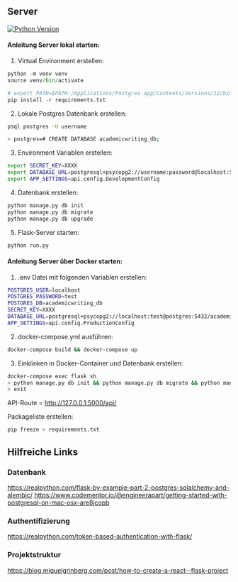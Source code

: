 ## Server

[![Python Version](https://img.shields.io/badge/Python-3.9-blue)](https://img.shields.io/badge/Python-3.9-blue)

#### Anleitung Server lokal starten:

1. Virtual Environment erstellen:

```python
python -m venv venv
source venv/bin/activate

# export PATH=$PATH:/Applications/Postgres.app/Contents/Versions/12/bin/
pip install -r requirements.txt
```

2. Lokale Postgres Datenbank erstellen:

```bash
psql postgres -U username

> postgres=# CREATE DATABASE academicwriting_db;
```

3. Environment Variablen erstellen:

```bash
export SECRET_KEY=XXXX
export DATABASE_URL=postgresql+psycopg2://username:password@localhost:5432/academicwriting_db
export APP_SETTINGS=api.config.DevelopmentConfig
```

4. Datenbank erstellen:

```bash
python manage.py db init
python manage.py db migrate
python manage.py db upgrade
```

5. Flask-Server starten:

```bash
python run.py
```

#### Anleitung Server über Docker starten:

1. .env Datei mit folgenden Variablen erstellen:

```bash
POSTGRES_USER=localhost
POSTGRES_PASSWORD=test
POSTGRES_DB=academicwriting_db
SECRET_KEY=XXXX
DATABASE_URL=postgresql+psycopg2://localhost:test@postgres:5432/academicwriting_db
APP_SETTINGS=api.config.ProductionConfig
```

2. docker-compose.yml ausführen:

```bash
docker-compose build && docker-compose up
```

3. Einklinken in Docker-Container und Datenbank erstellen:

```bash
docker-compose exec flask sh
> python manage.py db init && python manage.py db migrate && python manage.py db upgrade
> exit
```

API-Route = http://127.0.0.1:5000/api/

Packageliste erstellen:

```python
pip freeze > requirements.txt
```


## Hilfreiche Links

### Datenbank

https://realpython.com/flask-by-example-part-2-postgres-sqlalchemy-and-alembic/
https://www.codementor.io/@engineerapart/getting-started-with-postgresql-on-mac-osx-are8jcopb


### Authentifizierung

https://realpython.com/token-based-authentication-with-flask/

### Projektstruktur

https://blog.miguelgrinberg.com/post/how-to-create-a-react--flask-project
